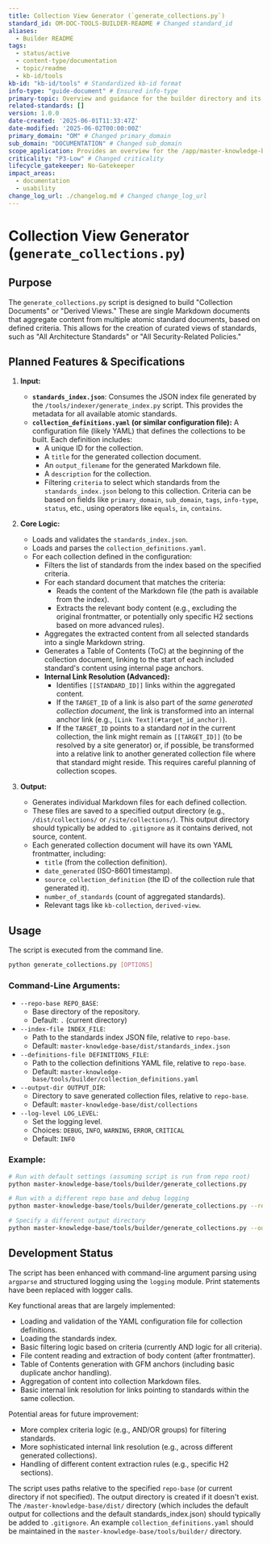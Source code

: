 ```yaml
---
title: Collection View Generator (`generate_collections.py`)
standard_id: OM-DOC-TOOLS-BUILDER-README # Changed standard_id
aliases:
  - Builder README
tags:
  - status/active
  - content-type/documentation
  - topic/readme
  - kb-id/tools
kb-id: "kb-id/tools" # Standardized kb-id format
info-type: "guide-document" # Ensured info-type
primary-topic: Overview and guidance for the builder directory and its contents.
related-standards: []
version: 1.0.0
date-created: '2025-06-01T11:33:47Z'
date-modified: '2025-06-02T00:00:00Z'
primary_domain: "OM" # Changed primary_domain
sub_domain: "DOCUMENTATION" # Changed sub_domain
scope_application: Provides an overview for the /app/master-knowledge-base/tools/builder directory and its script.
criticality: "P3-Low" # Changed criticality
lifecycle_gatekeeper: No-Gatekeeper
impact_areas:
  - documentation
  - usability
change_log_url: ./changelog.md # Changed change_log_url
---
```


# Collection View Generator (`generate_collections.py`)

## Purpose

The `generate_collections.py` script is designed to build "Collection Documents" or "Derived Views." These are single Markdown documents that aggregate content from multiple atomic standard documents, based on defined criteria. This allows for the creation of curated views of standards, such as "All Architecture Standards" or "All Security-Related Policies."

## Planned Features & Specifications

1.  **Input:**
    *   **`standards_index.json`**: Consumes the JSON index file generated by the `/tools/indexer/generate_index.py` script. This provides the metadata for all available atomic standards.
    *   **`collection_definitions.yaml` (or similar configuration file):** A configuration file (likely YAML) that defines the collections to be built. Each definition includes:
        *   A unique ID for the collection.
        *   A `title` for the generated collection document.
        *   An `output_filename` for the generated Markdown file.
        *   A `description` for the collection.
        *   Filtering `criteria` to select which standards from the `standards_index.json` belong to this collection. Criteria can be based on fields like `primary_domain`, `sub_domain`, `tags`, `info-type`, `status`, etc., using operators like `equals`, `in`, `contains`.

2.  **Core Logic:**
    *   Loads and validates the `standards_index.json`.
    *   Loads and parses the `collection_definitions.yaml`.
    *   For each collection defined in the configuration:
        *   Filters the list of standards from the index based on the specified criteria.
        *   For each standard document that matches the criteria:
            *   Reads the content of the Markdown file (the path is available from the index).
            *   Extracts the relevant body content (e.g., excluding the original frontmatter, or potentially only specific H2 sections based on more advanced rules).
        *   Aggregates the extracted content from all selected standards into a single Markdown string.
        *   Generates a Table of Contents (ToC) at the beginning of the collection document, linking to the start of each included standard's content using internal page anchors.
        *   **Internal Link Resolution (Advanced):**
            *   Identifies `[[STANDARD_ID]]` links within the aggregated content.
            *   If the `TARGET_ID` of a link is also part of the *same generated collection document*, the link is transformed into an internal anchor link (e.g., `[Link Text](#target_id_anchor)`).
            *   If the `TARGET_ID` points to a standard *not* in the current collection, the link might remain as `[[TARGET_ID]]` (to be resolved by a site generator) or, if possible, be transformed into a relative link to another generated collection file where that standard might reside. This requires careful planning of collection scopes.

3.  **Output:**
    *   Generates individual Markdown files for each defined collection.
    *   These files are saved to a specified output directory (e.g., `/dist/collections/` or `/site/collections/`). This output directory should typically be added to `.gitignore` as it contains derived, not source, content.
    *   Each generated collection document will have its own YAML frontmatter, including:
        *   `title` (from the collection definition).
        *   `date_generated` (ISO-8601 timestamp).
        *   `source_collection_definition` (the ID of the collection rule that generated it).
        *   `number_of_standards` (count of aggregated standards).
        *   Relevant tags like `kb-collection`, `derived-view`.

## Usage

The script is executed from the command line.

```bash
python generate_collections.py [OPTIONS]
```

### Command-Line Arguments:

*   `--repo-base REPO_BASE`:
    *   Base directory of the repository.
    *   Default: `.` (current directory)
*   `--index-file INDEX_FILE`:
    *   Path to the standards index JSON file, relative to `repo-base`.
    *   Default: `master-knowledge-base/dist/standards_index.json`
*   `--definitions-file DEFINITIONS_FILE`:
    *   Path to the collection definitions YAML file, relative to `repo-base`.
    *   Default: `master-knowledge-base/tools/builder/collection_definitions.yaml`
*   `--output-dir OUTPUT_DIR`:
    *   Directory to save generated collection files, relative to `repo-base`.
    *   Default: `master-knowledge-base/dist/collections`
*   `--log-level LOG_LEVEL`:
    *   Set the logging level.
    *   Choices: `DEBUG`, `INFO`, `WARNING`, `ERROR`, `CRITICAL`
    *   Default: `INFO`

### Example:

```bash
# Run with default settings (assuming script is run from repo root)
python master-knowledge-base/tools/builder/generate_collections.py

# Run with a different repo base and debug logging
python master-knowledge-base/tools/builder/generate_collections.py --repo-base /path/to/your/repo --log-level DEBUG

# Specify a different output directory
python master-knowledge-base/tools/builder/generate_collections.py --output-dir master-knowledge-base/dist/custom_collections
```

## Development Status

The script has been enhanced with command-line argument parsing using `argparse` and structured logging using the `logging` module. Print statements have been replaced with logger calls.

Key functional areas that are largely implemented:
-   Loading and validation of the YAML configuration file for collection definitions.
-   Loading the standards index.
-   Basic filtering logic based on criteria (currently AND logic for all criteria).
-   File content reading and extraction of body content (after frontmatter).
-   Table of Contents generation with GFM anchors (including basic duplicate anchor handling).
-   Aggregation of content into collection Markdown files.
-   Basic internal link resolution for links pointing to standards within the same collection.

Potential areas for future improvement:
-   More complex criteria logic (e.g., AND/OR groups) for filtering standards.
-   More sophisticated internal link resolution (e.g., across different generated collections).
-   Handling of different content extraction rules (e.g., specific H2 sections).

The script uses paths relative to the specified `repo-base` (or current directory if not specified).
The output directory is created if it doesn't exist.
The `/master-knowledge-base/dist/` directory (which includes the default output for collections and the default standards_index.json) should typically be added to `.gitignore`.
An example `collection_definitions.yaml` should be maintained in the `master-knowledge-base/tools/builder/` directory.
